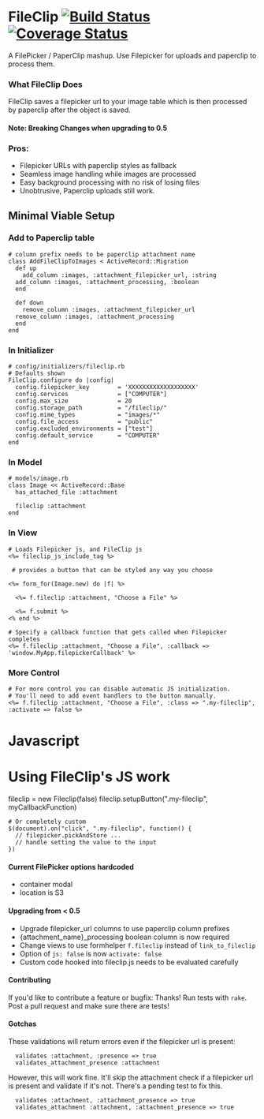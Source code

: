 FileClip [![Build Status](https://travis-ci.org/ScotterC/fileclip.png?branch=master)](https://travis-ci.org/ScotterC/fileclip) [![Coverage Status](https://coveralls.io/repos/ScotterC/fileclip/badge.png?branch=master)](https://coveralls.io/r/ScotterC/fileclip?branch=master)
========

A FilePicker / PaperClip mashup.  Use Filepicker for uploads and paperclip to process them.

### What FileClip Does

FileClip saves a filepicker url to your image table which is then
processed by paperclip after the object is saved.

#### Note: Breaking Changes when upgrading to 0.5

### Pros:
* Filepicker URLs with paperclip styles as fallback
* Seamless image handling while images are processed
* Easy background processing with no risk of losing files
* Unobtrusive, Paperclip uploads still work.

## Minimal Viable Setup

### Add to Paperclip table
	# column prefix needs to be paperclip attachment name
	class AddFileClipToImages < ActiveRecord::Migration
	  def up
	    add_column :images, :attachment_filepicker_url, :string
      add_column :images, :attachment_processing, :boolean
	  end

	  def down
	    remove_column :images, :attachment_filepicker_url
      remove_column :images, :attachment_processing
	  end
	end

### In Initializer
	# config/initializers/fileclip.rb
	# Defaults shown
	FileClip.configure do |config|
	  config.filepicker_key        = 'XXXXXXXXXXXXXXXXXXX'
	  config.services              = ["COMPUTER"]
	  config.max_size              = 20
	  config.storage_path          = "/fileclip/"
	  config.mime_types            = "images/*"
	  config.file_access           = "public"
	  config.excluded_environments = ["test"]
	  config.default_service       = "COMPUTER"
	end

### In Model
	# models/image.rb
	class Image << ActiveRecord::Base
	  has_attached_file :attachment

	  fileclip :attachment
	end

### In View
	# Loads Filepicker js, and FileClip js
	<%= fileclip_js_include_tag %>

	 # provides a button that can be styled any way you choose

	<%= form_for(Image.new) do |f| %>

	  <%= f.fileclip :attachment, "Choose a File" %>

	  <%= f.submit %>
	<% end %>

	# Specify a callback function that gets called when Filepicker completes
	<%= f.fileclip :attachment, "Choose a File", :callback => 'window.MyApp.filepickerCallback' %>

### More Control
	# For more control you can disable automatic JS initialization.
	# You'll need to add event handlers to the button manually.
	<%= f.fileclip :attachment, "Choose a File", :class => ".my-fileclip", :activate => false %>

  # Javascript

  # Using FileClip's JS work
  fileclip = new Fileclip(false)
  fileclip.setupButton(".my-fileclip", myCallbackFunction)

	# Or completely custom
	$(document).on("click", ".my-fileclip", function() {
	  // filepicker.pickAndStore ...
	  // handle setting the value to the input
	})

#### Current FilePicker options hardcoded
* container modal
* location is S3


#### Upgrading from < 0.5
* Upgrade filepicker_url columns to use paperclip column prefixes
* {attachment_name}_processing boolean column is now required
* Change views to use formhelper `f.fileclip` instead of `link_to_fileclip`
* Option of `js: false` is now `activate: false`
* Custom code hooked into fileclip.js needs to be evaluated carefully

#### Contributing
If you'd like to contribute a feature or bugfix: Thanks!
Run tests with `rake`.  Post a pull request and make sure there are tests!

#### Gotchas

These validations will return errors even if the filepicker url is present:
````
  validates :attachment, :presence => true
  validates_attachment_presence :attachment
````

However, this will work fine.  It'll skip the attachment check if a filepicker url is present and validate if it's not. There's a pending test to fix this.
````
  validates :attachment, :attachment_presence => true
  validates_attachment :attachment, :attachment_presence => true
````
